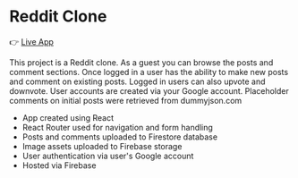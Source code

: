 # Reddit Clone

:point_right: [Live App](https://rclone-523cd.web.app/)

This project is a Reddit clone. As a guest you can browse the posts and comment sections. Once logged in a user has the ability to make new posts and comment on existing posts. Logged in users can also upvote and downvote. User accounts are created via your Google account. Placeholder comments on initial posts were retrieved from dummyjson.com

* App created using React
* React Router used for navigation and form handling
* Posts and comments uploaded to Firestore database
* Image assets uploaded to Firebase storage
* User authentication via user's Google account
* Hosted via Firebase